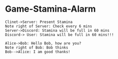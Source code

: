 # Game-Stamina-Alarm

```sequence
Clinet->Server: Present Stamina
Note right of Server: Check every 6 mins
Server->Discord: Stamina will be full in 60 mins
Discord-> User: Stamina will be full in 60 mins!!!
```

```sequence
Alice->Bob: Hello Bob, how are you?
Note right of Bob: Bob thinks
Bob-->Alice: I am good thanks!
```
